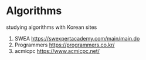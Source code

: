 # Algorithms

studying algorithms with Korean sites
1. SWEA
https://swexpertacademy.com/main/main.do
2. Programmers
https://programmers.co.kr/
3. acmicpc
https://www.acmicpc.net/
